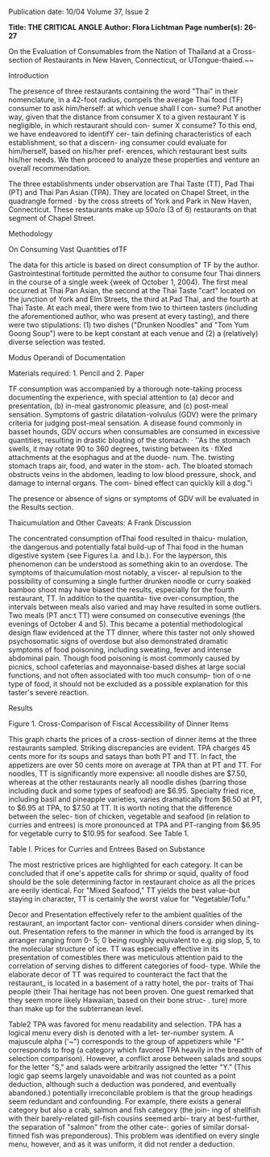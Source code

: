 Publication date: 10/04
Volume 37, Issue 2

**Title: THE CRITICAL ANGLE**
**Author: Flora Lichtman**
**Page number(s): 26-27**

On the Evaluation of Consumables from 
the Nation of Thailand at a Cross-section of 
Restaurants in New Haven, Connecticut, or 
UTongue-thaied.~~ 

Introduction 

The presence of three restaurants containing the word "Thai" in 
their nomenclature, in a 42-foot radius, compels the average Thai 
food (TF) consumer to ask him/herself: at which venue shall I con-
sume? Put another way, given that the distance from consumer X to 
a given restaurant Y is negligible, in which restaurant should con-
sumer X consume? To this end, we have endeavored to identifY cer-
tain defining characteristics of each establishment, so that a discern-
ing consumer could evaluate for him/herself, based on his/her pref-
erences, which restaurant best suits his/her needs. We then proceed 
to analyze these properties and venture an overall recommendation. 

The three establishments under observation are Thai Taste 
(TT), Pad Thai (PT) and Thai Pan Asian (TPA). They are located 
on Chapel Street, in the quadrangle formed · by the cross streets of 
York and Park in New Haven, Connecticut. These restaurants make 
up 50o/o (3 of 6) restaurants on that segment of Chapel Street. 

Methodology 

On Consuming Vast Quantities ofTF 

The data for this article is based on direct consumption of TF 
by the author. Gastrointestinal fortitude permitted the author to 
consume four Thai dinners in the course of a single week {week of 
October 1, 2004). The first meal occurred at Thai Pan Asian, the 
second at the Thai Taste "cart" located on the junction of York and 
Elm Streets, the third at Pad Thai, and the fourth at Thai Taste. At 
each meal, there were from two to thirteen tasters (including the 
aforementioned author, who was present at every tasting), and there 
were two stipulations: (1) two dishes ("Drunken Noodles" and 
"Tom Yum Goong Soup") were to be kept constant at each venue 
and (2) a (relatively) diverse selection was tested. 

Modus Operandi of Documentation 

Materials required: 1. Pencil and 2. Paper 

TF consumption was accompanied by a thorough note-taking 
process documenting the experience, with special attention to (a) 
decor and presentation, (b) in-meal gastronomic pleasure, and (c) 
post-meal sensation. Symptoms of gastric dilatation-volvulus (GDV) 
were the primary criteria for judging post-meal sensation. A disease 
found commonly in basset hounds, GDV occurs when consumables 
are consumed in excessive quantities, resulting in drastic bloating of 
the stomach: 
· ''As the stomach swells, it may rotate 90 to 360 degrees, twisting 
between its · flXed attachments at the esophagus and at the duode-
num. The. twisting stomach traps air, food, and water in the stom-
ach. The bloated stomach obstructs veins in the abdomen, leading to 
low blood pressure, shock, and damage to internal organs. The com-
bined effect can quickly kill a dog."i 

The presence or absence of signs or symptoms of GDV will be 
evaluated in the Results section. 

Thaicumulation and Other Caveats: A Frank Discussion 

The concentrated consumption ofThai food resulted in thaicu-
mulation, ·the dangerous and potentially fatal build-up of Thai food 
in the human digestive system {see Figures l.a. and l.b.). For the 
layperson, this phenomenon can be understood as something akin to 
an overdose. The symptoms of thaicumulation 
most notably, a viscer-
al repulsion to the possibility of consuming a single further drunken 
noodle or curry soaked bamboo shoot 
may have biased the results, 
especially for the fourth restaurant, TT. In addition to the quantita-
tive over-consumption, the intervals between meals also varied and 
may have resulted in some outliers. Two meals (PT anc:t TT) were 
consumed on consecutive evenings (the evenings of October 4 and 
5). This became a potential methodological design flaw evidenced at 
the TT dinner, where this taster not only showed psychosomatic 
signs of overdose but also demonstrated dramatic symptoms of food 
poisoning, including sweating, fever and intense abdominal pain. 
Though food poisoning is most commonly caused by picnics, school 
cafeterias and mayonnaise-based dishes at large social functions, and 
not often associated with too much consump-
tion of o·ne type of food, it should not be excluded as a 
possible explanation for this taster's severe reaction. 

Results 

Figure 1. Cross-Comparison of Fiscal Accessibility of Dinner Items 

This graph charts the prices of a cross-section of dinner items at 
the three restaurants sampled. Striking discrepancies are evident. 
TPA charges 45 cents more for its soups and satays than both PT and 
TT. In fact, the appetizers are over 50 cents more on average at TPA 
than at PT and TT. For noodles, TT is significantly more expensive: 
all noodle dishes are $7.50, whereas at the other restaurants nearly all 
noodle dishes (barring those including duck and some types of 
seafood) are $6.95. Specialty fried rice, including basil and pineapple 
varieties, varies dramatically from $6.50 at PT, to $6.95 at TPA, to 
$7.50 at TT. It is worth noting that the difference between the selec-
tion of chicken, vegetable and seafood (in relation to curries and 
entrees) is more pronounced at TPA and PT-ranging from $6.95 for 
vegetable curry to $10.95 for seafood. See Table 1. 

Table I. Prices for Curries and Entrees Based on Substance 

The most restrictive prices are highlighted for each category. It 
can be concluded that if one's appetite calls for shrimp or squid, 
quality of food should be the sole determining factor in restaurant 
choice as all the prices are eerily identical. For "Mixed Seafood," TT 
yields the best value-but staying in character, TT is certainly the 
worst value for "Vegetable/Tofu." 

Decor and Presentation effectively refer to the 
ambient qualities of the restaurant, an important factor con-
ventional diners consider when dining-out. 
Presentation refers to the manner in which the 
food is arranged by its arranger 
ranging from 0-
5; 0 being roughly equivalent to e.g. pig slop, 5, to 
the molecular structure of ice. TT was especially 
effective in its presentation of comestibles 
there 
was meticulous attention paid to the correlation 
of serving dishes to different categories of food-
type. While the elaborate decor of TT was 
required to counteract the fact that the restaurant_ 
is located in a basement of a ratty hotel, the por-
traits of Thai people (their Thai heritage has not 
been proven. One guest remarked that they seem 
more likely Hawaiian, based on their bone struc- . 
ture) more than make up for the subterranean 
level. 

Table2 
TPA was favored for menu readability and 
selection. TPA has a logical menu every dish is denoted with a let-
ter-number system. A majuscule alpha ('~") corresponds to the 
group of appetizers while "F" corresponds to frog (a category which 
favored TPA heavily in the breadth of selection comparison). 
However, a conflict arose between salads and soups for the letter "S," 
and salads were arbitrarily assigned the letter "Y." (This logic gap 
seems largely unavoidable and was not counted as a point deduction, 
although such a deduction was pondered, and eventually abandoned.) 
potentially irreconcilable problem is that the group headings seem 
redundant and confounding. For example, there exists a general 
category but also a crab, salmon and fish category (the join-
ing of shellfish with their barely-related gill-fish cousins seemed arbi-
trary at best-further, the separation of "salmon" from the other cate-: 
gories of similar dorsal-finned fish was preponderous). This problem 
was identified on every single menu, however, and as it was uniform, 
it did not render a deduction.